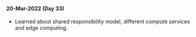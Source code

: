 #### 20-Mar-2022 (Day 33)
- Learned about shared responsibility model, different compute services and edge computing.